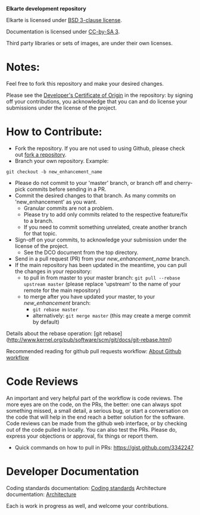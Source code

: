 **Elkarte development repository**

Elkarte is licensed under [BSD 3-clause license](http://www.opensource.org/licenses/BSD-3-Clause).

Documentation is licensed under [CC-by-SA 3](http://creativecommons.org/licenses/by-sa/3.0).

Third party libraries or sets of images, are under their own licenses.

Notes:
===
Feel free to fork this repository and make your desired changes.

Please see the [Developer's Certificate of Origin](https://github.com/elkarte/Elkarte/blob/master/DCO.txt) in the repository:
by signing off your contributions, you acknowledge that you can and do license your submissions under the license of the project.

How to Contribute:
===
* Fork the repository. If you are not used to using Github, please check out [fork a repository](http://help.github.com/fork-a-repo).
* Branch your own repository. Example:
```
git checkout -b new_enhancement_name
```
  * Please do not commit to your 'master' branch, or branch off and cherry-pick commits before sending in a PR.
* Commit the desired changes to that branch. As many commits on 'new_enhancement' as you want.
  * Granular commits are not a problem.
  * Please try to add only commits related to the respective feature/fix to a branch.
  * If you need to commit something unrelated, create another branch for that topic.
* Sign-off on your commits, to acknowledge your submission under the license of the project.
  * See the DCO document from the top directory.
* Send in a pull request (PR) from your _new_enhancement_name_ branch.
* If the main repository has been updated in the meantime, you can pull the changes in your repository:
  * to pull in from master to your master branch: ``` git pull --rebase upstream master ``` (please replace 'upstream' to the name of your remote for the main repository)
  * to merge after you have updated your master, to your _new_enhancement_ branch:
     *  ``` git rebase master ```
     * alternatively: ``` git merge master ``` (this may create a merge commit by default)

Details about the rebase operation:
[git rebase] (http://www.kernel.org/pub/software/scm/git/docs/git-rebase.html)

Recommended reading for github pull requests workflow:
[About Github workflow](http://qsapp.com/wiki/Github#Github_Contributor_Workflow)

Code Reviews
===
An important and very helpful part of the workflow is code reviews.
The more eyes are on the code, on the PRs, the better: one can always spot something missed, a small detail, a serious bug, or start a conversation on the code that will help in the end reach a better solution for the software.
Code reviews can be made from the github web interface, or by checking out of the code pulled in locally. You can also test the PRs. Please do, express your objections or approval, fix things or report them.

* Quick commands on how to pull in PRs:
https://gist.github.com/3342247

Developer Documentation
===
Coding standards documentation: [Coding standards](https://github.com/elkarte/Elkarte/wiki/Coding-Standards)
Architecture documentation: [Architecture](https://github.com/elkarte/Elkarte/wiki/Architecture)

Each is work in progress as well, and welcome your contributions.
